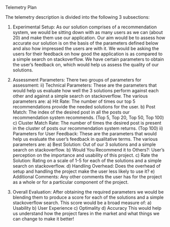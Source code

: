Telemetry Plan

The telemetry description is divided into the following 3 subsections:
1) Experimental Setup:
As our solution comprises of a recommendation system, we would be sitting down with as many users as we can (about 20) and make them use our application. Our aim would be to assess how accurate our solution is on the basis of the parameters defined below and also how impressed the users are with it. We would be asking the users for their feedback on how good the application is as compared to a simple search on stackoverflow. We have certain parameters to obtain the user’s feedback on, which would help us assess the quality of our solutions. 
2) Assessment Parameters:
There two groups of parameters for assessment:
ii) Technical Parameters: These are the parameters that would help us evaluate how well the 3 solutions perform against each other and against a simple search on stackoverflow. The various parameters are:
a) Hit Rate: The number of times our top 5 recommendations provide the needed solutions for the user.
b) Post Match: The index of the desired post in all the posts our recommendation system recommends. (Top 5, Top 20, Top 50, Top 100)
c) Cluster Match Rate: The number of times the desired post is present in the cluster of posts our recommendation system returns. (Top 100)
ii) Parameters for User Feedback: These are the parameters that would help us evaluate the user’s feedback in qualitative terms. The various parameters are:
a) Best Solution: Out of our 3 solutions and a simple search on stackoverflow.
b) Would You Recommend it to Others?: User’s perception on the importance and usability of this project.
c) Rate the Solution: Rating on a scale of 1-5 for each of the solutions and a simple search on stackoverflow.
d) Handling Overhead: Does the overhead of setup and handling the project make the user less likely to use it?
e) Additional Comments: Any other comments the user has for the project as a whole or for a particular component of the project.

3) Overall Evaluation: After obtaining the required parameters we would be blending them to produce a score for each of the solutions and a simple stackoverflow search. This score would be a broad measure of:
a) Usability
b) User Experience
c) Optimality
d) Accuracy
This would help us understand how the project fares in the market and what things we can change to make it better!
